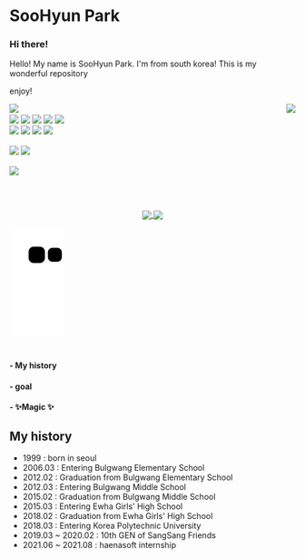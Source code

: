 <!--
**vivian0304/vivian0304** is a ✨ _special_ ✨ repository because its `README.md` (this file) appears on your GitHub profile.

Here are some ideas to get you started:

- 🔭 I’m currently working on ...
- 🌱 I’m currently learning ...
- 👯 I’m looking to collaborate on ...
- 🤔 I’m looking for help with ...
- 💬 Ask me about ...
- 📫 How to reach me: ...
- 😄 Pronouns: ...
- ⚡ Fun fact: ...
-->


# SooHyun Park
### Hi there!
Hello! My name is SooHyun Park. I'm from south korea!
This is my wonderful repository

enjoy!

<div align="center">
  <img align="right" src="http://mazassumnida.wtf/api/v2/generate_badge?boj=vivian0304" />
  
  <div align="left">
    <img src="https://img.shields.io/github/last-commit/vivian0304/vivian0304.svg"/><br>
    <img src="https://img.shields.io/badge/Java-orange?style=flat-square&logo=Java&logoColor=white"/>
    <img src="https://img.shields.io/badge/AngularJs-red?style=flat-square&logo=Angular&logoColor=white"/>
    <img src="https://img.shields.io/badge/JavaScript-F7DF1E?style=flat-square&logo=JavaScript&logoColor=white"/>
    <img src="https://img.shields.io/badge/jQuery-blue?style=flat-square&logo=jQuery&logoColor=white"/>
    <img src="https://img.shields.io/badge/eclipse-purple?style=flat-square&logo=eclipse&logoColor=white"/><br>
    <img src="https://img.shields.io/badge/Adobe Dreamweaver-FF61F6?style=flat-square&logo=Adobe Dreamweaver&logoColor=white"/>
    <img src="https://img.shields.io/badge/spring-green?style=flat-square&logo=spring&logoColor=white"/>
    <img src="https://img.shields.io/badge/Mysql-orange?style=flat-square&logo=Mysql&logoColor=white"/>
    <img src="https://img.shields.io/badge/MariaDB-brown?style=flat-square&logo=MariaDB&logoColor=white"/><br><br>
    <img src="https://img.shields.io/badge/Python-3766AB?style=flat-square&logo=Python&logoColor=white"/>
    <img src="https://img.shields.io/badge/Jupyter-F37626?style=flat-square&logo=Jupyter&logoColor=white"/><br><br>
    <img src="https://img.shields.io/badge/C-purple?style=flat-square&logo=c&logoColor=white"/>
  </div>
</div>

<br>

#

<div align="center">
  <a href="https://github.com/vivian0304">
    <img align="center" src="https://github-readme-stats.vercel.app/api?username=vivian0304" />
  </a>
  <a href="https://github.com/vivian0304">
    <img align="center" src="https://github-readme-stats.vercel.app/api/top-langs/?username=vivian0304&langs_count=4" />
  </a>
</div>

![snake gif](https://github.com/vivian0304/vivian0304/blob/output/github-contribution-grid-snake.svg)
#
#### - My history
#### - goal
#### - ✨Magic ✨

## My history

- 1999 : born in seoul
- 2006.03 : Entering Bulgwang Elementary School
- 2012.02 : Graduation from Bulgwang Elementary School
- 2012.03 : Entering Bulgwang Middle School
- 2015.02 : Graduation from Bulgwang Middle School
- 2015.03 : Entering Ewha Girls' High School
- 2018.02 : Graduation from Ewha Girls' High School
- 2018.03 : Entering Korea Polytechnic University
- 2019.03 ~ 2020.02 : 10th GEN of SangSang Friends
- 2021.06 ~ 2021.08 : haenasoft internship


